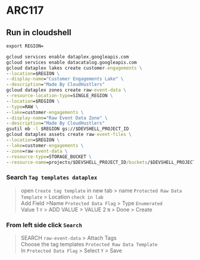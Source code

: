 # ARC117
## Run in cloudshell
```cmd
export REGION=
```
```cmd
gcloud services enable dataplex.googleapis.com
gcloud services enable datacatalog.googleapis.com
gcloud dataplex lakes create customer-engagements \
--location=$REGION \
--display-name="Customer Engagements Lake" \
--description="Made By CloudHustlers" 
gcloud dataplex zones create raw-event-data \
--resource-location-type=SINGLE_REGION \
--location=$REGION \
--type=RAW \
--lake=customer-engagements \
--display-name="Raw Event Data Zone" \
--description="Made By CloudHustlers"
gsutil mb -l $REGION gs://$DEVSHELL_PROJECT_ID
gcloud dataplex assets create raw-event-files \
--location=$REGION \
--lake=customer-engagements \
--zone=raw-event-data \
--resource-type=STORAGE_BUCKET \
--resource-name=projects/$DEVSHELL_PROJECT_ID/buckets/$DEVSHELL_PROJECT_ID
```
### Search `Tag templates dataplex`
> open `Create tag template` in new tab > name `Protected Raw Data Template` > Location `check in lab` <br>
>Add Field >Name `Protected Data Flag` > Type `Enumerated` <br>
> Value 1 `Y` > ADD VALUE > VALUE 2 `N` > Done > Create
### From left side click `Search`
> SEARCH `raw-event-data` > Attach Tags <br>
> Choose the tag templates `Protected Raw Data Template` <br>
> In `Protected Data Flag` > Select `Y` > Save
